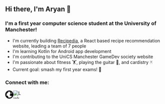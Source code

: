 ## Hi there, I'm Aryan 👋

### I'm a first year computer science student at the University of Manchester!
- I'm currently building [Recipedia](https://github.com/W8-Recipedia/Recipedia), a React based recipe recommendation website, leading a team of 7 people 
- I'm learning Kotlin for Android app development
- I'm contributing to the UniCS Manchester GameDev society website
- I'm passionate about fitness 🏋️‍, playing the guitar 🎸, and cardistry 🃏
- Current goal: smash my first year exams! 👊

### Connect with me:
[<img align="left" alt="Personal Website" width="26px" height="26px" src="https://raw.githubusercontent.com/iconic/open-iconic/master/svg/globe.svg"/>](https://ary4n99.github.io)
[<img align="left" alt="LinkedIn" width="26px" height="26px" src="https://cdn.jsdelivr.net/npm/simple-icons@v3/icons/linkedin.svg"/>](https://linkedin.com/in/aryan-a/)
<br>
